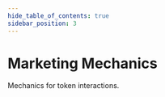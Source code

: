 ```yaml
---
hide_table_of_contents: true
sidebar_position: 3
---
```


# Marketing Mechanics

Mechanics for token interactions.
